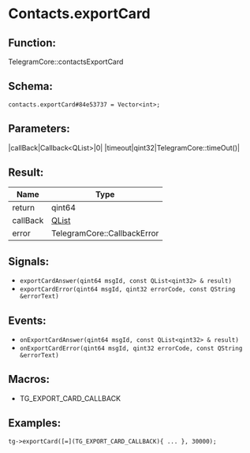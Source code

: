 # Contacts.exportCard

## Function:

TelegramCore::contactsExportCard

## Schema:

`contacts.exportCard#84e53737 = Vector<int>;`
## Parameters:

|callBack|Callback<QList<qint32>\>|0|
|timeout|qint32|TelegramCore::timeOut()|

## Result:

|Name|Type|
|----|----|
|return|qint64|
|callBack|[QList<qint32>](../../types/qlist<qint32>.md)|
|error|TelegramCore::CallbackError|

## Signals:

* `exportCardAnswer(qint64 msgId, const QList<qint32> & result)`
* `exportCardError(qint64 msgId, qint32 errorCode, const QString &errorText)`

## Events:

* `onExportCardAnswer(qint64 msgId, const QList<qint32> & result)`
* `onExportCardError(qint64 msgId, qint32 errorCode, const QString &errorText)`

## Macros:

* TG_EXPORT_CARD_CALLBACK

## Examples:

`tg->exportCard([=](TG_EXPORT_CARD_CALLBACK){
    ...
}, 30000);`
